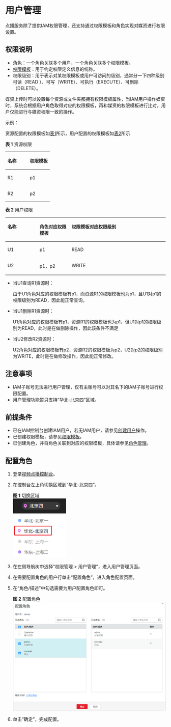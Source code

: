 # 用户管理<a name="vod_01_0061"></a>

点播服务除了提供IAM权限管理，还支持通过权限模板和角色实现对媒资进行权限设置。

## 权限说明<a name="section9178122373316"></a>

-   [角色](用户管理.md)：一个角色关联多个用户，一个角色关联多个权限模板。
-   [权限模板](权限模板.md)：用于约定权限定义信息的统称。
-   权限级别：用于表示对某权限模板或用户可访问的级别，通常分一下四种级别可读（READ ）、可写（WRITE）、可执行（EXECUTE）、可删除（DELETE）。

媒资上传时可以设置每个资源或文件夹都拥有权限模板属性，当IAM用户操作媒资时，系统会根据用户角色取得对应的权限模板，再和媒资的权限模板进行比对。用户仅能进行与媒资权限一致的操作。

示例：

资源配置的权限模板如[表1](#table207576243352)所示，用户配置的权限模板如[表2](#table130565703620)所示

**表 1**  资源权限

<a name="table207576243352"></a>
<table><thead align="left"><tr id="row137585243359"><th class="cellrowborder" valign="top" width="50%" id="mcps1.2.3.1.1"><p id="p4758424143513"><a name="p4758424143513"></a><a name="p4758424143513"></a>名称</p>
</th>
<th class="cellrowborder" valign="top" width="50%" id="mcps1.2.3.1.2"><p id="p187581824163513"><a name="p187581824163513"></a><a name="p187581824163513"></a>权限模板</p>
</th>
</tr>
</thead>
<tbody><tr id="row16758924193510"><td class="cellrowborder" valign="top" width="50%" headers="mcps1.2.3.1.1 "><p id="p27581924193516"><a name="p27581924193516"></a><a name="p27581924193516"></a>R1</p>
</td>
<td class="cellrowborder" valign="top" width="50%" headers="mcps1.2.3.1.2 "><p id="p13758102413517"><a name="p13758102413517"></a><a name="p13758102413517"></a>p1</p>
</td>
</tr>
<tr id="row2758152415355"><td class="cellrowborder" valign="top" width="50%" headers="mcps1.2.3.1.1 "><p id="p117587244352"><a name="p117587244352"></a><a name="p117587244352"></a>R2</p>
</td>
<td class="cellrowborder" valign="top" width="50%" headers="mcps1.2.3.1.2 "><p id="p475817248354"><a name="p475817248354"></a><a name="p475817248354"></a>p2</p>
</td>
</tr>
</tbody>
</table>

**表 2**  用户权限

<a name="table130565703620"></a>
<table><thead align="left"><tr id="row73061757123613"><th class="cellrowborder" valign="top" width="20%" id="mcps1.2.4.1.1"><p id="p103061157153611"><a name="p103061157153611"></a><a name="p103061157153611"></a>名称</p>
</th>
<th class="cellrowborder" valign="top" width="20%" id="mcps1.2.4.1.2"><p id="p081281314377"><a name="p081281314377"></a><a name="p081281314377"></a>角色对应权限模板</p>
</th>
<th class="cellrowborder" valign="top" width="60%" id="mcps1.2.4.1.3"><p id="p14306135719367"><a name="p14306135719367"></a><a name="p14306135719367"></a>权限模板对应权限级别</p>
</th>
</tr>
</thead>
<tbody><tr id="row16306757203612"><td class="cellrowborder" valign="top" width="20%" headers="mcps1.2.4.1.1 "><p id="p5306115717365"><a name="p5306115717365"></a><a name="p5306115717365"></a>U1</p>
</td>
<td class="cellrowborder" valign="top" width="20%" headers="mcps1.2.4.1.2 "><p id="p781291319370"><a name="p781291319370"></a><a name="p781291319370"></a>p1</p>
</td>
<td class="cellrowborder" valign="top" width="60%" headers="mcps1.2.4.1.3 "><p id="p7306135712369"><a name="p7306135712369"></a><a name="p7306135712369"></a>READ</p>
</td>
</tr>
<tr id="row930618579368"><td class="cellrowborder" valign="top" width="20%" headers="mcps1.2.4.1.1 "><p id="p1130619575363"><a name="p1130619575363"></a><a name="p1130619575363"></a>U2</p>
</td>
<td class="cellrowborder" valign="top" width="20%" headers="mcps1.2.4.1.2 "><p id="p68121713183711"><a name="p68121713183711"></a><a name="p68121713183711"></a>p1，p2</p>
</td>
<td class="cellrowborder" valign="top" width="60%" headers="mcps1.2.4.1.3 "><p id="p132125313386"><a name="p132125313386"></a><a name="p132125313386"></a>WRITE</p>
</td>
</tr>
</tbody>
</table>

-   当U1查询R1资源时：

    由于U1角色对应的权限模板有p1，而资源R1的权限模板也为p1，且U1对p1的权限级别为READ，因此能正常查询。

-   当U1删除R1资源时：

    U1角色对应的权限模板有p1，资源R1的权限模板也为p1，但U1对p1的权限级别为READ，此时是在做删除操作，因此该条件不满足

-   当U2修改R2资源时：

    U2角色对应的权限模板有p2，资源R2的权限模板为p2，U2对p2的权限级别为WRITE，此时是在做修改操作，因此能正常修改。


## 注意事项<a name="section1442720134011"></a>

-   IAM子账号无法进行用户管理，仅有主账号可以对其名下的IAM子账号进行权限配置。
-   用户管理功能暂只支持“华北-北京四”区域。

## 前提条件<a name="section82376241346"></a>

-   已在IAM控制台创建IAM用户，若无IAM用户，请参见[创建用户](创建用户并授权使用VOD.md)操作。
-   已创建权限模板，请参见[权限模板](权限模板.md)。
-   已创建角色，并将角色关联到对应的权限模板，具体请参见[角色管理](角色管理.md)。

## 配置角色<a name="section970011785618"></a>

1.  登录[视频点播控制台](https://console.huaweicloud.com/vod)。
2.  在控制台左上角切换区域到“华北-北京四”。

    **图 1**  切换区域<a name="vod_01_0067_fig11221657144714"></a>  
    ![](figures/切换区域.png "切换区域")

3.  在左侧导航树中选择“权限管理 \> 用户管理”，进入用户管理页面。
4.  在需要配置角色的用户行单击“配置角色”，进入角色配置页面。
5.  在“角色/描述”中勾选需要为用户配置角色即可。

    **图 2**  配置角色<a name="fig8673124553012"></a>  
    ![](figures/配置角色.png "配置角色")

6.  单击“确定”，完成配置。

